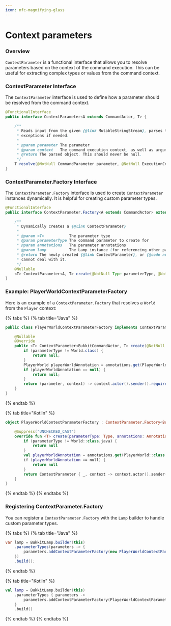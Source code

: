 ```yaml
---
icon: nfc-magnifying-glass
---
```


# Context parameters

### Overview

`ContextParameter` is a functional interface that allows you to resolve parameters based on the context of the command execution. This can be useful for extracting complex types or values from the command context.

### ContextParameter Interface

The `ContextParameter` interface is used to define how a parameter should be resolved from the command context.

```java
@FunctionalInterface
public interface ContextParameter<A extends CommandActor, T> {

    /**
     * Reads input from the given {@link MutableStringStream}, parses the object, or throws
     * exceptions if needed.
     *
     * @param parameter The parameter
     * @param context   The command execution context, as well as arguments that have been resolved
     * @return The parsed object. This should never be null.
     */
    T resolve(@NotNull CommandParameter parameter, @NotNull ExecutionContext<A> context);
}
```

### ContextParameter.Factory Interface

The `ContextParameter.Factory` interface is used to create `ContextParameter` instances dynamically. It is helpful for creating custom parameter types.

```java
@FunctionalInterface
public interface ContextParameter.Factory<A extends CommandActor> extends ParameterFactory {

    /**
     * Dynamically creates a {@link ContextParameter}
     *
     * @param <T>           The parameter type
     * @param parameterType The command parameter to create for
     * @param annotations   The parameter annotations
     * @param lamp          The Lamp instance (for referencing other parameter types)
     * @return The newly created {@link ContextParameter}, or {@code null} if this factory
     * cannot deal with it.
     */
    @Nullable
    <T> ContextParameter<A, T> create(@NotNull Type parameterType, @NotNull AnnotationList annotations, @NotNull Lamp<A> lamp);
}
```

### Example: PlayerWorldContextParameterFactory

Here is an example of a `ContextParameter.Factory` that resolves a `World` from the `Player` context:

{% tabs %}
{% tab title="Java" %}
```java
public class PlayerWorldContextParameterFactory implements ContextParameter.Factory<BukkitCommandActor> {

    @Nullable
    @Override
    public <T> ContextParameter<BukkitCommandActor, T> create(@NotNull Type parameterType, @NotNull AnnotationList annotations, @NotNull Lamp<BukkitCommandActor> lamp) {
        if (parameterType != World.class) {
            return null;
        }
        PlayerWorld playerWorldAnnotation = annotations.get(PlayerWorld.class);
        if (playerWorldAnnotation == null) {
            return null;
        }
        return (parameter, context) -> context.actor().sender().requirePlayer().getWorld();
    }
}
```
{% endtab %}

{% tab title="Kotlin" %}
```kotlin
object PlayerWorldContextParameterFactory : ContextParameter.Factory<BukkitCommandActor> {

    @Suppress("UNCHECKED_CAST")
    override fun <T> create(parameterType: Type, annotations: AnnotationList, lamp: Lamp<BukkitCommandActor>): ContextParameter<BukkitCommandActor, T>? {
        if (parameterType != World::class.java) {
            return null
        }
        val playerWorldAnnotation = annotations.get(PlayerWorld::class.java)
        if (playerWorldAnnotation == null) {
            return null
        }
        return ContextParameter { _, context -> context.actor().sender().requirePlayer().world } as ContextParameter<BukkitCommandActor, T>
    }
}
```
{% endtab %}
{% endtabs %}

### Registering ContextParameter.Factory

You can register a `ContextParameter.Factory` with the `Lamp` builder to handle custom parameter types.

{% tabs %}
{% tab title="Java" %}
```java
var lamp = BukkitLamp.builder(this)
    .parameterTypes(parameters -> {
        parameters.addContextParameterFactory(new PlayerWorldContextParameterFactory());
    })
    .build();
```
{% endtab %}

{% tab title="Kotlin" %}
```kotlin
val lamp = BukkitLamp.builder(this)
    .parameterTypes { parameters ->
        parameters.addContextParameterFactory(PlayerWorldContextParameterFactory())
    }
    .build()
```
{% endtab %}
{% endtabs %}
